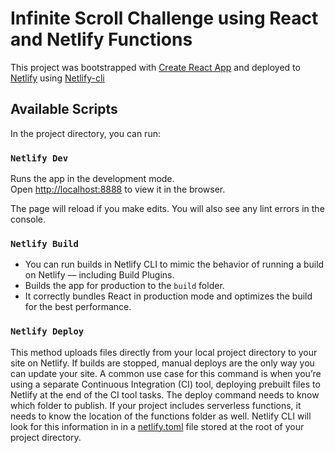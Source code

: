 # Infinite Scroll Challenge using React and Netlify Functions

This project was bootstrapped with [Create React App](https://github.com/facebook/create-react-app) and deployed to [Netlify](https://www.netlify.com/) using [Netlify-cli](https://docs.netlify.com/cli/get-started/)

## Available Scripts

In the project directory, you can run:

### `Netlify Dev`

Runs the app in the development mode.\
Open [http://localhost:8888](http://localhost:8888) to view it in the browser.

The page will reload if you make edits.
You will also see any lint errors in the console.

### `Netlify Build`

- You can run builds in Netlify CLI to mimic the behavior of running a build on Netlify — including Build Plugins.
- Builds the app for production to the `build` folder.
- It correctly bundles React in production mode and optimizes the build for the best performance.

### `Netlify Deploy`

This method uploads files directly from your local project directory to your site on Netlify.
If builds are stopped, manual deploys are the only way you can update your site.
A common use case for this command is when you’re using a separate Continuous Integration (CI) tool, deploying prebuilt files to Netlify at the end of the CI tool tasks.
The deploy command needs to know which folder to publish. If your project includes serverless functions, it needs to know the location of the functions folder as well. Netlify CLI will look for this information in in a [netlify.toml](./netlify.toml) file stored at the root of your project directory.
